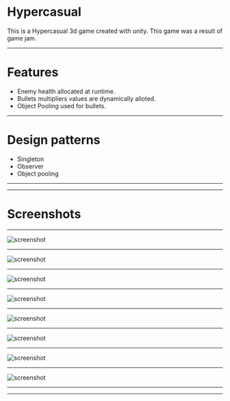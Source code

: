 # Hypercasual
This is a Hypercasual 3d game created with unity. This game was a result of game jam.
___
# Features
 * Enemy health allocated at runtime.
 * Bullets multipliers values are dynamically alloted.
 * Object Pooling used for bullets.
___
# Design patterns
 * Singleton
 * Observer
 * Object pooling
___
___
# Screenshots
___
![screenshot](/Screenshots/1.jpg) 
___
![screenshot](/Screenshots/2.jpg)
___
![screenshot](/Screenshots/3.jpg) 
___
![screenshot](/Screenshots/4.jpg)
___
![screenshot](/Screenshots/5.jpg) 
___
![screenshot](/Screenshots/6.jpg)
___
![screenshot](/Screenshots/7.jpg)
___
![screenshot](/Screenshots/8.jpg)
___
___
